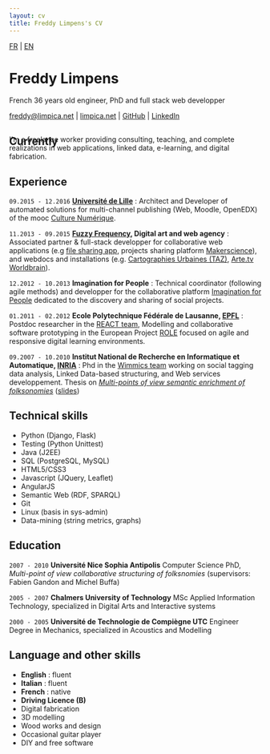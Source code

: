 ```yaml
---
layout: cv
title: Freddy Limpens's CV
---
```


<div id="lang">
<a class="unselected" href="../fr/">FR</a> | <a class="selected" href="../en/">EN</a>
</div>   
    
# Freddy Limpens
French 36 years old engineer, PhD and full stack web developper 

<div id="webaddress">
<i class="fa fa-envelope"></i> <a href="mailto:freddy@limpica.net">freddy@limpica.net</a>
|
<i class="fa fa-home"></i> <a href="http://limpica.net">limpica.net</a>
|
<i class="fa fa-github"></i> <a href="http://github.com/freddylimpens">GitHub</a>
|
<i class="fa fa-linkedin"></i> <a href="https://fr.linkedin.com/in/freddylimpens">LinkedIn</a>
</div>

## Currently

<p style="margin-top:-42px">I'm a freelance worker providing consulting, teaching, and complete realizations in web applications, linked data, e-learning, and digital fabrication.</p>


## Experience

`09.2015 - 12.2016`
__[Université de Lille](http://univ-lille3.fr/)__ : Architect and Developer of automated solutions for multi-channel publishing (Web, Moodle, OpenEDX) of the mooc [Culture Numérique](http://culturenumerique.univ-lille3.fr/).

`11.2013 - 09.2015`
__[Fuzzy Frequency](http://fuzzyfrequency.com/), Digital art and web agency__ : Associated partner & full-stack developper for collaborative web applications (e.g [file sharing app](http://fuzzyfrequency.com/#/outil-de-partage-de-fichiers-collaboratif/), projects sharing platform [Makerscience](http://makerscience.fr/)), and webdocs and installations (e.g. [Cartographies Urbaines (TAZ)](http://fuzzyfrequency.com/#/cartographies-taz-koan/), [Arte.tv Worldbrain](http://worldbrain.arte.tv/)).

`12.2012 - 10.2013`
__Imagination for People__ : Technical coordinator (following agile methods) and developper for the collaborative platform [Imagination for People](http://imaginationforpeople.org) dedicated to the discovery and sharing of social projects.

`01.2011 - 02.2012`
__Ecole Polytechnique Fédérale de Lausanne, [EPFL](http://epfl.ch/)__ : Postdoc researcher in the [REACT team](http://react.epfl.ch/), Modelling and collaborative software prototyping in the European Project [ROLE](http://role-project.archiv.zsi.at/) focused on agile and responsive digital learning environments.

`09.2007 - 10.2010`
__Institut National de Recherche en Informatique et Automatique, [INRIA](https://www.inria.fr/)__ : Phd in the [Wimmics team](http://wimmics.inria.fr/) working on social tagging data analysis, Linked Data-based structuring, and Web services developpement. Thesis on [_Multi-points of view semantic enrichment of folksonomies_](https://tel.archives-ouvertes.fr/tel-00530714)  ([slides](https://www.slideshare.net/Freddy.Limpens/phd-defense-multipoints-of-view-semantic-enrichment-of-folksonomies))

## Technical skills

* Python (Django, Flask)
* Testing (Python Unittest)
* Java (J2EE)
* SQL (PostgreSQL, MySQL)
* HTML5/CSS3
* Javascript (JQuery, Leaflet)
* AngularJS 
* Semantic Web (RDF, SPARQL)
* Git
* Linux (basis in sys-admin)
* Data-mining (string metrics, graphs)

<!--
## Teaching

`2015 - 2016`
__Université de Lille__ Responsible for 2 classes : *Database Introduction and Data journalism* and *Web development and CMS*

`2012`
__Les Petits Débrouillards__ One of the main french popular science NGO; tutoring for several workshops about Astronomy, Chemistry, and Physics.

`2010`
__Université Nice Sophia Antipolis__ Laboraty for a *Web 2.0 Technology* class

-->

## Education

`2007 - 2010`
__Université Nice Sophia Antipolis__ Computer Science PhD, *Multi-point of view collaborative structuring of folksnomies* (supervisors: Fabien Gandon and Michel Buffa)

`2005 - 2007`
__Chalmers University of Technology__ MSc Applied Information Technology, specialized in Digital Arts and Interactive systems

`2000 - 2005`
__Université de Technologie de Compiègne UTC__ Engineer Degree in Mechanics, specialized in Acoustics and Modelling

## Language and other skills

* **English** : fluent
* **Italian** : fluent
* **French** : native
* **Driving Licence (B)**
* Digital fabrication
* 3D modelling
* Wood works and design
* Occasional guitar player
* DIY and free software



<!-- ## Projects

### commons

I was member of the board of managers of one of the first coworking place in Lille, La Coroutine, for 2 years (2013-2015). This self-financed place is considered a common since it is run by the community of its users and is open to any kind of contribution. This is also where I got the chance to contribute to other commons-like projects on social projects cartography (http://imaginationforpeople.org/, http://encommuns.org) or the development of a community of hackers and DIYers in Lille (http://lille-makers.org)

### scientific mediation

As a teacher and science and philosophy , I love transmitting

### datarea

I entered Imperial College's [Summer Data Challenge](https://www.imperial.ac.uk/data-science/education/summer-data-challenge/) competition, where entrants analysed a given dataset and then proposed a startup idea based on their results. I developed a modelling technique to select housing areas for investment and was awarded third place: £2,000 and startup support from Imperial Create Lab. My entry can be seen at [blm.io/datarea](http://blm.io/datarea) and the code is shared on my github account. 
-->

<!--
## Links 

* <i class="fa fa-envelope"></i> <a href="mailto:freddy@limpica.net">freddy@limpica.net</a><br />
* <i class="fa fa-home"></i> <a href="http://limpica.net/fdy">limpica.net/fdy</a><br />
* <i class="fa fa-file-pdf-o"></i> <a href="http://limpica.net/fdy/cv/en/freddy_limpens.cv.en.pdf">PDF version</a>


### Footer

Last updated: May 2013 -->
